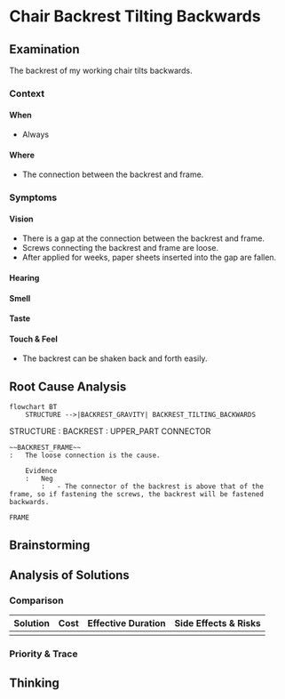 # Chair Backrest Tilting Backwards

## Examination
[problem overview]: #
[a problem can be the output or input of a process. For output, it can be a bad output. For input, it can be a waste of resources]: #

The backrest of my working chair tilts backwards.

### Context

#### When
[Specification: year, season, daytime, during & after some events, duration]: #

- Always

#### Where
[Localization]: #

- The connection between the backrest and frame.

### Symptoms
[avoid biases]: #
[comparison between actuation and expectation]: #
[collect evidence used by hypothesis built in the root cause analysis phrase]: #
[specification: location, degree]: #

#### Vision

- There is a gap at the connection between the backrest and frame.
- Screws connecting the backrest and frame are loose.
- After applied for weeks, paper sheets inserted into the gap are fallen.

#### Hearing

#### Smell

#### Taste

#### Touch & Feel

- The backrest can be shaken back and forth easily.

## Root Cause Analysis
[backward cause reasoning for general problems]: #
[
process
	- stable
		- expected
		- unexpected
	- human	
]: #
[recursive trouble shooting for engineering problems to an atomic level (build hypothesis, use evidence (examination  + unit tests))]: #

```mermaid
flowchart BT
	STRUCTURE -->|BACKREST_GRAVITY| BACKREST_TILTING_BACKWARDS	
```

STRUCTURE
:	BACKREST
	:	UPPER_PART
		CONNECTOR

	~~BACKREST_FRAME~~
	:	The loose connection is the cause.
	
		Evidence
		:	Neg
			:	- The connector of the backrest is above that of the frame, so if fastening the screws, the backrest will be fastened backwards.
			
	FRAME
	
## Brainstorming
[removal of touchable physical objects is applicable]: #
[replacement V.S repair. Localize the problem to an atomic level where fixing it components is more expensive than replacing it as a whole]: #
 
## Analysis of Solutions

### Comparison
| Solution | Cost | Effective Duration | Side Effects & Risks |
| --- | --- | --- | --- |
|||||

### Priority & Trace
[try from treatments to prevention based on time bound]: #

## Thinking
[Lessons learned from this experience]: #


<!--stackedit_data:
eyJoaXN0b3J5IjpbODk2ODkzMDc0XX0=
-->